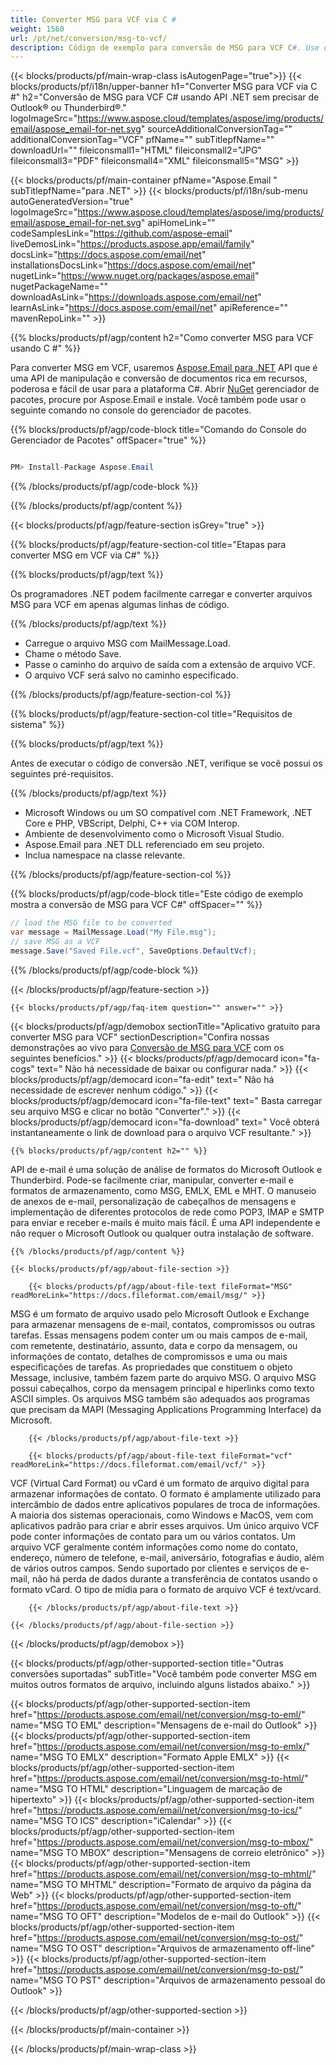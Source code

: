 ```yaml
---
title: Converter MSG para VCF via C #
weight: 1560
url: /pt/net/conversion/msg-to-vcf/
description: Código de exemplo para conversão de MSG para VCF C#. Use o código de exemplo da API para arquivos MSG em lote para conversão VCF em VB.NET, Asp.NET ou qualquer aplicativo baseado em .NET.
---
```


{{< blocks/products/pf/main-wrap-class isAutogenPage="true">}}
{{< blocks/products/pf/i18n/upper-banner h1="Converter MSG para VCF via C #" h2="Conversão de MSG para VCF C# usando API .NET sem precisar de Outlook® ou Thunderbird®." logoImageSrc="https://www.aspose.cloud/templates/aspose/img/products/email/aspose_email-for-net.svg" sourceAdditionalConversionTag="" additionalConversionTag="VCF" pfName="" subTitlepfName="" downloadUrl="" fileiconsmall1="HTML" fileiconsmall2="JPG" fileiconsmall3="PDF" fileiconsmall4="XML" fileiconsmall5="MSG" >}}

{{< blocks/products/pf/main-container pfName="Aspose.Email " subTitlepfName="para .NET" >}}
{{< blocks/products/pf/i18n/sub-menu autoGeneratedVersion="true" logoImageSrc="https://www.aspose.cloud/templates/aspose/img/products/email/aspose_email-for-net.svg" apiHomeLink="" codeSamplesLink="https://github.com/aspose-email" liveDemosLink="https://products.aspose.app/email/family" docsLink="https://docs.aspose.com/email/net" installationsDocsLink="https://docs.aspose.com/email/net" nugetLink="https://www.nuget.org/packages/aspose.email" nugetPackageName="" downloadAsLink="https://downloads.aspose.com/email/net" learnAsLink="https://docs.aspose.com/email/net" apiReference="" mavenRepoLink="" >}}

{{% blocks/products/pf/agp/content h2="Como converter MSG para VCF usando C #" %}}

 Para converter MSG em VCF, usaremos
 [Aspose.Email para .NET](https://products.aspose.com/email/net/)
 API que é uma API de manipulação e conversão de documentos rica em recursos, poderosa e fácil de usar para a plataforma C#. Abrir
 [NuGet](https://www.nuget.org/packages/aspose.email)
 gerenciador de pacotes, procure por Aspose.Email e instale. Você também pode usar o seguinte comando no console do gerenciador de pacotes.

{{% blocks/products/pf/agp/code-block title="Comando do Console do Gerenciador de Pacotes" offSpacer="true" %}}

```cs

PM> Install-Package Aspose.Email

```

{{% /blocks/products/pf/agp/code-block %}}

{{% /blocks/products/pf/agp/content %}}

{{< blocks/products/pf/agp/feature-section isGrey="true" >}}

{{% blocks/products/pf/agp/feature-section-col title="Etapas para converter MSG em VCF via C#" %}}

{{% blocks/products/pf/agp/text %}}

 Os programadores .NET podem facilmente carregar e converter arquivos MSG para VCF em apenas algumas linhas de código.

{{% /blocks/products/pf/agp/text %}}

+  Carregue o arquivo MSG com MailMessage.Load.
+  Chame o método Save.
+  Passe o caminho do arquivo de saída com a extensão de arquivo VCF.
+  O arquivo VCF será salvo no caminho especificado.

{{% /blocks/products/pf/agp/feature-section-col %}}

{{% blocks/products/pf/agp/feature-section-col title="Requisitos de sistema" %}}

{{% blocks/products/pf/agp/text %}}

 Antes de executar o código de conversão .NET, verifique se você possui os seguintes pré-requisitos.

{{% /blocks/products/pf/agp/text %}}

-  Microsoft Windows ou um SO compatível com .NET Framework, .NET Core e PHP, VBScript, Delphi, C++ via COM Interop.
-  Ambiente de desenvolvimento como o Microsoft Visual Studio.
-  Aspose.Email para .NET DLL referenciado em seu projeto.
-  Inclua namespace na classe relevante.

{{% /blocks/products/pf/agp/feature-section-col %}}

{{% blocks/products/pf/agp/code-block title="Este código de exemplo mostra a conversão de MSG para VCF C#" offSpacer="" %}}

```cs
// load the MSG file to be converted
var message = MailMessage.Load("My File.msg");
// save MSG as a VCF
message.Save("Saved File.vcf", SaveOptions.DefaultVcf); 

```

{{% /blocks/products/pf/agp/code-block %}}

{{< /blocks/products/pf/agp/feature-section >}}

    {{< blocks/products/pf/agp/faq-item question="" answer="" >}}


<!-- aboutfile Starts -->

{{< blocks/products/pf/agp/demobox sectionTitle="Aplicativo gratuito para converter MSG para VCF" sectionDescription="Confira nossas demonstrações ao vivo para [Conversão de MSG para VCF](https://products.aspose.app/email/conversion/msg-to-vcf) com os seguintes benefícios." >}}
        {{< blocks/products/pf/agp/democard icon="fa-cogs" text=" Não há necessidade de baixar ou configurar nada." >}}
        {{< blocks/products/pf/agp/democard icon="fa-edit" text=" Não há necessidade de escrever nenhum código." >}}
        {{< blocks/products/pf/agp/democard icon="fa-file-text" text=" Basta carregar seu arquivo MSG e clicar no botão \"Converter\"." >}}
        {{< blocks/products/pf/agp/democard icon="fa-download" text=" Você obterá instantaneamente o link de download para o arquivo VCF resultante." >}}

    {{% blocks/products/pf/agp/content h2="" %}}

 API de e-mail é uma solução de análise de formatos do Microsoft Outlook e Thunderbird. Pode-se facilmente criar, manipular, converter e-mail e formatos de armazenamento, como MSG, EMLX, EML e MHT. O manuseio de anexos de e-mail, personalização de cabeçalhos de mensagens e implementação de diferentes protocolos de rede como POP3, IMAP e SMTP para enviar e receber e-mails é muito mais fácil. É uma API independente e não requer o Microsoft Outlook ou qualquer outra instalação de software.



    {{% /blocks/products/pf/agp/content %}}

    {{< blocks/products/pf/agp/about-file-section >}}

        {{< blocks/products/pf/agp/about-file-text fileFormat="MSG" readMoreLink="https://docs.fileformat.com/email/msg/" >}}
MSG é um formato de arquivo usado pelo Microsoft Outlook e Exchange para armazenar mensagens de e-mail, contatos, compromissos ou outras tarefas. Essas mensagens podem conter um ou mais campos de e-mail, com remetente, destinatário, assunto, data e corpo da mensagem, ou informações de contato, detalhes de compromissos e uma ou mais especificações de tarefas. As propriedades que constituem o objeto Message, inclusive, também fazem parte do arquivo MSG. O arquivo MSG possui cabeçalhos, corpo da mensagem principal e hiperlinks como texto ASCII simples. Os arquivos MSG também são adequados aos programas que precisam da MAPI (Messaging Applications Programming Interface) da Microsoft.

        {{< /blocks/products/pf/agp/about-file-text >}}

        {{< blocks/products/pf/agp/about-file-text fileFormat="vcf" readMoreLink="https://docs.fileformat.com/email/vcf/" >}}
VCF (Virtual Card Format) ou vCard é um formato de arquivo digital para armazenar informações de contato. O formato é amplamente utilizado para intercâmbio de dados entre aplicativos populares de troca de informações. A maioria dos sistemas operacionais, como Windows e MacOS, vem com aplicativos padrão para criar e abrir esses arquivos. Um único arquivo VCF pode conter informações de contato para um ou vários contatos. Um arquivo VCF geralmente contém informações como nome do contato, endereço, número de telefone, e-mail, aniversário, fotografias e áudio, além de vários outros campos. Sendo suportado por clientes e serviços de e-mail, não há perda de dados durante a transferência de contatos usando o formato vCard. O tipo de mídia para o formato de arquivo VCF é text/vcard.

        {{< /blocks/products/pf/agp/about-file-text >}}

    {{< /blocks/products/pf/agp/about-file-section >}}

{{< /blocks/products/pf/agp/demobox >}}

<!-- aboutfile Ends -->

{{< blocks/products/pf/agp/other-supported-section title="Outras conversões suportadas" subTitle="Você também pode converter MSG em muitos outros formatos de arquivo, incluindo alguns listados abaixo." >}}

{{< blocks/products/pf/agp/other-supported-section-item href="https://products.aspose.com/email/net/conversion/msg-to-eml/" name="MSG TO EML" description="Mensagens de e-mail do Outlook" >}}
{{< blocks/products/pf/agp/other-supported-section-item href="https://products.aspose.com/email/net/conversion/msg-to-emlx/" name="MSG TO EMLX" description="Formato Apple EMLX" >}}
{{< blocks/products/pf/agp/other-supported-section-item href="https://products.aspose.com/email/net/conversion/msg-to-html/" name="MSG TO HTML" description="Linguagem de marcação de hipertexto" >}}
{{< blocks/products/pf/agp/other-supported-section-item href="https://products.aspose.com/email/net/conversion/msg-to-ics/" name="MSG TO ICS" description="iCalendar" >}}
{{< blocks/products/pf/agp/other-supported-section-item href="https://products.aspose.com/email/net/conversion/msg-to-mbox/" name="MSG TO MBOX" description="Mensagens de correio eletrônico" >}}
{{< blocks/products/pf/agp/other-supported-section-item href="https://products.aspose.com/email/net/conversion/msg-to-mhtml/" name="MSG TO MHTML" description="Formato de arquivo da página da Web" >}}
{{< blocks/products/pf/agp/other-supported-section-item href="https://products.aspose.com/email/net/conversion/msg-to-oft/" name="MSG TO OFT" description="Modelos de e-mail do Outlook" >}}
{{< blocks/products/pf/agp/other-supported-section-item href="https://products.aspose.com/email/net/conversion/msg-to-ost/" name="MSG TO OST" description="Arquivos de armazenamento off-line" >}}
{{< blocks/products/pf/agp/other-supported-section-item href="https://products.aspose.com/email/net/conversion/msg-to-pst/" name="MSG TO PST" description="Arquivos de armazenamento pessoal do Outlook" >}}

{{< /blocks/products/pf/agp/other-supported-section >}}

{{< /blocks/products/pf/main-container >}}
   
{{< /blocks/products/pf/main-wrap-class >}}